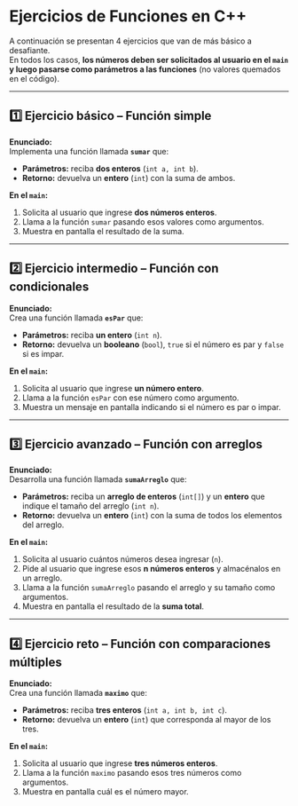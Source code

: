 # Ejercicios de Funciones en C++

A continuación se presentan 4 ejercicios que van de más básico a desafiante.  
En todos los casos, **los números deben ser solicitados al usuario en el `main` y luego pasarse como parámetros a las funciones** (no valores quemados en el código).

---

## 1️⃣ Ejercicio básico – Función simple

**Enunciado:**  
Implementa una función llamada **`sumar`** que:

- **Parámetros:** reciba **dos enteros** (`int a, int b`).
- **Retorno:** devuelva un **entero** (`int`) con la suma de ambos.

**En el `main`:**

1. Solicita al usuario que ingrese **dos números enteros**.
2. Llama a la función `sumar` pasando esos valores como argumentos.
3. Muestra en pantalla el resultado de la suma.

---

## 2️⃣ Ejercicio intermedio – Función con condicionales

**Enunciado:**  
Crea una función llamada **`esPar`** que:

- **Parámetros:** reciba **un entero** (`int n`).
- **Retorno:** devuelva un **booleano** (`bool`), `true` si el número es par y `false` si es impar.

**En el `main`:**

1. Solicita al usuario que ingrese **un número entero**.
2. Llama a la función `esPar` con ese número como argumento.
3. Muestra un mensaje en pantalla indicando si el número es par o impar.

---

## 3️⃣ Ejercicio avanzado – Función con arreglos

**Enunciado:**  
Desarrolla una función llamada **`sumaArreglo`** que:

- **Parámetros:** reciba un **arreglo de enteros** (`int[]`) y un **entero** que indique el tamaño del arreglo (`int n`).
- **Retorno:** devuelva un **entero** (`int`) con la suma de todos los elementos del arreglo.

**En el `main`:**

1. Solicita al usuario cuántos números desea ingresar (`n`).
2. Pide al usuario que ingrese esos **n números enteros** y almacénalos en un arreglo.
3. Llama a la función `sumaArreglo` pasando el arreglo y su tamaño como argumentos.
4. Muestra en pantalla el resultado de la **suma total**.

---

## 4️⃣ Ejercicio reto – Función con comparaciones múltiples

**Enunciado:**  
Crea una función llamada **`maximo`** que:

- **Parámetros:** reciba **tres enteros** (`int a, int b, int c`).
- **Retorno:** devuelva un **entero** (`int`) que corresponda al mayor de los tres.

**En el `main`:**

1. Solicita al usuario que ingrese **tres números enteros**.
2. Llama a la función `maximo` pasando esos tres números como argumentos.
3. Muestra en pantalla cuál es el número mayor.
